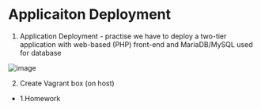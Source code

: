 # Applicaiton Deployment 

1. Application Deployment - practise
we have to deploy a two-tier application with web-based (PHP) front-end and MariaDB/MySQL used for database 

![image](https://user-images.githubusercontent.com/83031663/152880962-c2707c62-70b2-4dc7-b037-4904140c4b01.png)

2. Create Vagrant box (on host)
  - 1.Homework 
